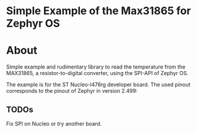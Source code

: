 # Simple Example of the Max31865 for Zephyr OS
# About
Simple example and rudimentary library to read the temperature from the MAX31865, a resistor-to-digital converter, using the SPI-API of Zephyr OS.

The example is for the ST Nucleo-l476rg developer board. The used pinout corresponds to the pinout of Zephyr in version 2.499:
## TODOs
Fix SPI on Nucleo or try another board.